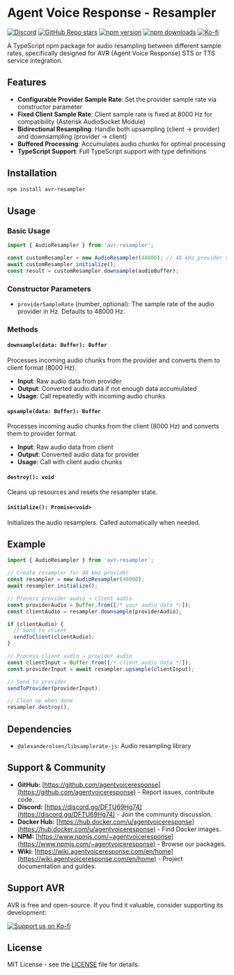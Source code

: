 # Agent Voice Response - Resampler

[![Discord](https://img.shields.io/discord/1347239846632226998?label=Discord&logo=discord)](https://discord.gg/DFTU69Hg74)
[![GitHub Repo stars](https://img.shields.io/github/stars/agentvoiceresponse/avr-resampler?style=social)](https://github.com/agentvoiceresponse/avr-resampler)
[![npm version](https://img.shields.io/npm/v/avr-resampler.svg)](https://www.npmjs.com/package/avr-resampler)
[![npm downloads](https://img.shields.io/npm/dm/avr-resampler.svg)](https://www.npmjs.com/package/avr-resampler)
[![Ko-fi](https://img.shields.io/badge/Support%20us%20on-Ko--fi-ff5e5b.svg)](https://ko-fi.com/agentvoiceresponse)

A TypeScript npm package for audio resampling between different sample rates, specifically designed for AVR (Agent Voice Response) STS or TTS service integration.

## Features

- **Configurable Provider Sample Rate**: Set the provider sample rate via constructor parameter
- **Fixed Client Sample Rate**: Client sample rate is fixed at 8000 Hz for compatibility (Asterisk AudioSocket Module)
- **Bidirectional Resampling**: Handle both upsampling (client → provider) and downsampling (provider → client)
- **Buffered Processing**: Accumulates audio chunks for optimal processing
- **TypeScript Support**: Full TypeScript support with type definitions

## Installation

```bash
npm install avr-resampler
```

## Usage

### Basic Usage

```typescript
import { AudioResampler } from 'avr-resampler';

const customResampler = new AudioResampler(48000); // 48 kHz provider rate
await customResampler.initialize();
const result = customResampler.downsample(audioBuffer);
```

### Constructor Parameters

- `providerSampleRate` (number, optional): The sample rate of the audio provider in Hz. Defaults to 48000 Hz.

### Methods

#### `downsample(data: Buffer): Buffer`

Processes incoming audio chunks from the provider and converts them to client format (8000 Hz).

- **Input**: Raw audio data from provider
- **Output**: Converted audio data if not enough data accumulated
- **Usage**: Call repeatedly with incoming audio chunks

#### `upsample(data: Buffer): Buffer`

Processes incoming audio chunks from the client (8000 Hz) and converts them to provider format.

- **Input**: Raw audio data from client
- **Output**: Converted audio data for provider
- **Usage**: Call with client audio chunks

#### `destroy(): void`

Cleans up resources and resets the resampler state.

#### `initialize(): Promise<void>`

Initializes the audio resamplers. Called automatically when needed.

## Example

```typescript
import { AudioResampler } from 'avr-resampler';

// Create resampler for 48 kHz provider
const resampler = new AudioResampler(48000);
await resampler.initialize();

// Process provider audio → client audio
const providerAudio = Buffer.from([/* your audio data */]);
const clientAudio = resampler.downsample(providerAudio);

if (clientAudio) {
  // Send to client
  sendToClient(clientAudio);
}

// Process client audio → provider audio
const clientInput = Buffer.from([/* client audio data */]);
const providerInput = await resampler.upsample(clientInput);

// Send to provider
sendToProvider(providerInput);

// Clean up when done
resampler.destroy();
```

## Dependencies

- `@alexanderolsen/libsamplerate-js`: Audio resampling library

## Support & Community

*   **GitHub:** [https://github.com/agentvoiceresponse](https://github.com/agentvoiceresponse) - Report issues, contribute code.
*   **Discord:** [https://discord.gg/DFTU69Hg74](https://discord.gg/DFTU69Hg74) - Join the community discussion.
*   **Docker Hub:** [https://hub.docker.com/u/agentvoiceresponse](https://hub.docker.com/u/agentvoiceresponse) - Find Docker images.
*   **NPM:** [https://www.npmjs.com/~agentvoiceresponse](https://www.npmjs.com/~agentvoiceresponse) - Browse our packages.
*   **Wiki:** [https://wiki.agentvoiceresponse.com/en/home](https://wiki.agentvoiceresponse.com/en/home) - Project documentation and guides.

## Support AVR

AVR is free and open-source. If you find it valuable, consider supporting its development:

<a href="https://ko-fi.com/agentvoiceresponse" target="_blank"><img src="https://ko-fi.com/img/githubbutton_sm.svg" alt="Support us on Ko-fi"></a>

## License

MIT License - see the [LICENSE](LICENSE.md) file for details.